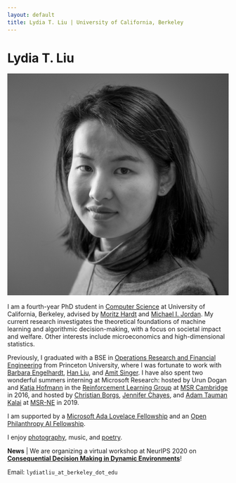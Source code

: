 ```yaml
---
layout: default
title: Lydia T. Liu | University of California, Berkeley
---
```

	
	
# Lydia T. Liu #

<img src="img/lydia-b-w.jpg" alt="Photo" class="leftside_image" title="I thank Hagit Caspi for this portrait!">

I am a fourth-year PhD student in [Computer Science](https://eecs.berkeley.edu/) at University of California, Berkeley, advised by [Moritz Hardt](http://mrtz.org/) and [Michael I. Jordan](https://people.eecs.berkeley.edu/~jordan/). My current research investigates the theoretical foundations of machine learning and algorithmic decision-making, with a focus on societal impact and welfare. Other interests include microeconomics and high-dimensional statistics.

Previously, I graduated with a BSE in [Operations Research and Financial Engineering](https://orfe.princeton.edu/) from Princeton University, where I was fortunate to work with [Barbara Engelhardt](https://www.cs.princeton.edu/~bee/), [Han Liu](https://www.princeton.edu/~hanliu/), and [Amit Singer](https://web.math.princeton.edu/~amits/). I have also spent two wonderful summers interning at Microsoft Research: hosted by Urun Dogan and [Katja Hofmann](https://www.microsoft.com/en-us/research/people/kahofman/) in the [Reinforcement Learning Group](https://www.microsoft.com/en-us/research/group/reinforcement-learning-group/) at [MSR Cambridge](https://www.microsoft.com/en-us/research/lab/microsoft-research-cambridge/) in 2016, and hosted by [Christian Borgs](http://christianborgs.com/), [Jennifer Chayes](http://jenniferchayes.com/), and [Adam Tauman Kalai](https://www.microsoft.com/en-us/research/people/adum/) at [MSR-NE](https://www.microsoft.com/en-us/research/lab/microsoft-research-new-england/) in 2019.

I am supported by a [Microsoft Ada Lovelace Fellowship](https://www.microsoft.com/en-us/research/academic-program/ada-lovelace-fellowship/) and an [Open Philanthropy AI Fellowship](https://www.openphilanthropy.org/focus/global-catastrophic-risks/potential-risks-advanced-artificial-intelligence/open-phil-ai-fellowship-2019-class).

I enjoy [photography](https://www.flickr.com/photos/158535173@N08/), music, and <a href="/writing">poetry</a>.



**News** | We are organizing a virtual workshop at NeurIPS 2020 on [**Consequential Decision Making
in Dynamic Environments**](https://dynamicdecisions.github.io/)!
<!-- -->
			
Email: `lydiatliu_at_berkeley_dot_edu`


